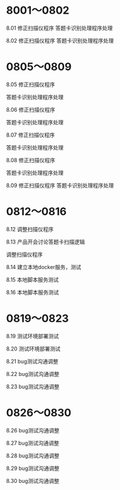 # 8001～0802

8.01
修正扫描仪程序
答题卡识别处理程序处理

8.02
修正扫描仪程序
答题卡识别处理程序处理

# 0805～0809

8.05
修正扫描仪程序

答题卡识别处理程序处理

8.06
修正扫描仪程序

答题卡识别处理程序处理

8.07
修正扫描仪程序

答题卡识别处理程序处理

8.08
修正扫描仪程序

答题卡识别处理程序处理

8.09
修正扫描仪程序
答题卡识别处理程序处理

# 0812～0816

8.12
调整扫描仪程序

8.13
产品开会讨论答题卡扫描逻辑

调整扫描仪程序

8.14
建立本地docker服务，测试

8.15
本地脚本服务测试

8.16
本地脚本服务测试

# 0819～0823

8.19
测试环境部署测试

8.20
测试环境部署测试

8.21
bug测试沟通调整

8.22
bug测试沟通调整

8.23
bug测试沟通调整

# 0826～0830

8.26
bug测试沟通调整

8.27
bug测试沟通调整

8.28
bug测试沟通调整

8.29
bug测试沟通调整

8.30
bug测试沟通调整